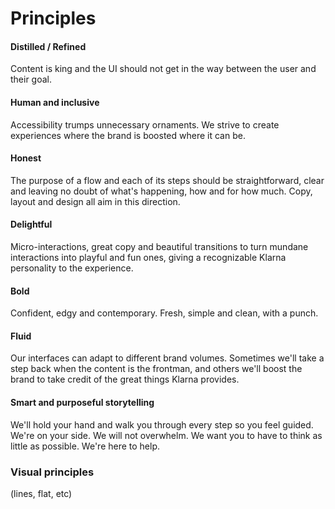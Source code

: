 # Principles

#### Distilled / Refined
Content is king and the UI should not get in the way between the user and their goal.

#### Human and inclusive
Accessibility trumps unnecessary ornaments. We strive to create experiences where the brand is boosted where it can be.

#### Honest
The purpose of a flow and each of its steps should be straightforward, clear and leaving no doubt of what's happening, how and for how much. Copy, layout and design all aim in this direction.

#### Delightful
Micro-interactions, great copy and beautiful transitions to turn mundane interactions into playful and fun ones, giving a recognizable Klarna personality to the experience.

#### Bold
Confident, edgy and contemporary. Fresh, simple and clean, with a punch.

#### Fluid
Our interfaces can adapt to different brand volumes. Sometimes we'll take a step back when the content is the frontman, and others we'll boost the brand to take credit of the great things Klarna provides.

#### Smart and purposeful storytelling
We'll hold your hand and walk you through every step so you feel guided. We're on your side. We will not overwhelm. We want you to have to think as little as possible. We're here to help.

### Visual principles

(lines, flat, etc)
